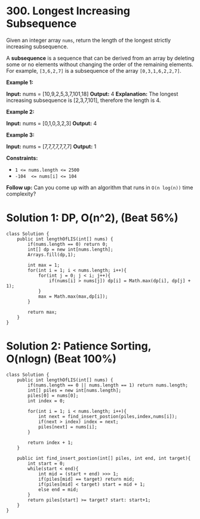 # 300. Longest Increasing Subsequence
Given an integer array  `nums`, return the length of the longest strictly increasing subsequence.

A  **subsequence**  is a sequence that can be derived from an array by deleting some or no elements without changing the order of the remaining elements. For example,  `[3,6,2,7]`  is a subsequence of the array  `[0,3,1,6,2,2,7]`.

**Example 1:**

**Input:** nums = [10,9,2,5,3,7,101,18]
**Output:** 4
**Explanation:** The longest increasing subsequence is [2,3,7,101], therefore the length is 4.

**Example 2:**

**Input:** nums = [0,1,0,3,2,3]
**Output:** 4

**Example 3:**

**Input:** nums = [7,7,7,7,7,7,7]
**Output:** 1

**Constraints:**

-   `1 <= nums.length <= 2500`
-   `-104  <= nums[i] <= 104`

**Follow up:** Can you come up with an algorithm that runs in `O(n log(n))`  time complexity?

# Solution 1: DP, O(n^2), (Beat 56%)
```
class Solution {
    public int lengthOfLIS(int[] nums) {
        if(nums.length == 0) return 0;
        int[] dp = new int[nums.length];
        Arrays.fill(dp,1);
        
        int max = 1;
        for(int i = 1; i < nums.length; i++){
            for(int j = 0; j < i; j++){
                if(nums[i] > nums[j]) dp[i] = Math.max(dp[i], dp[j] + 1);
            }
            max = Math.max(max,dp[i]);
        }
        
        return max;
    }
}
```

# Solution 2: Patience Sorting, O(nlogn) (Beat 100%)
```
class Solution {
    public int lengthOfLIS(int[] nums) {
        if(nums.length == 0 || nums.length == 1) return nums.length;
        int[] piles = new int[nums.length];
        piles[0] = nums[0];
        int index = 0; 
        
        for(int i = 1; i < nums.length; i++){
            int next = find_insert_postion(piles,index,nums[i]);
            if(next > index) index = next;
            piles[next] = nums[i];
        }
        
        return index + 1;
    }
    
    public int find_insert_postion(int[] piles, int end, int target){
        int start = 0;
        while(start < end){
            int mid = (start + end) >>> 1;
            if(piles[mid] == target) return mid;
            if(piles[mid] < target) start = mid + 1;
            else end = mid;
        }
        return piles[start] >= target? start: start+1;
    }
}
```
